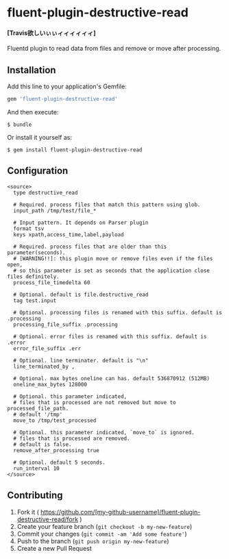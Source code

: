 # fluent-plugin-destructive-read

#### [Travis欲しいぃぃィィィィィィ]

Fluentd plugin to read data from files and remove or move after processing.

## Installation

Add this line to your application's Gemfile:

```ruby
gem 'fluent-plugin-destructive-read'
```

And then execute:

    $ bundle

Or install it yourself as:

    $ gem install fluent-plugin-destructive-read

## Configuration

```
<source>
  type destructive_read

  # Required. process files that match this pattern using glob.
  input_path /tmp/test/file_*

  # Input pattern. It depends on Parser plugin
  format tsv
  keys xpath,access_time,label,payload

  # Required. process files that are older than this parameter(seconds).
  # [WARNING!!]: this plugin move or remove files even if the files open,
  # so this parameter is set as seconds that the application close files definitely.  
  process_file_timedelta 60

  # Optional. default is file.destructive_read
  tag test.input

  # Optional. processing files is renamed with this suffix. default is .processing
  processing_file_suffix .processing

  # Optional. error files is renamed with this suffix. default is .error
  error_file_suffix .err

  # Optional. line terminater. default is "\n"
  line_terminated_by ,

  # Optional. max bytes oneline can has. default 536870912 (512MB)
  oneline_max_bytes 128000

  # Optional. this parameter indicated,
  # files that is processed are not removed but move to processed_file_path.
  # default '/tmp'
  move_to /tmp/test_processed

  # Optional. this parameter indicated, `move_to` is ignored.
  # files that is processed are removed.
  # default is false.
  remove_after_processing true

  # Optional. default 5 seconds.
  run_interval 10
</source>
```

## Contributing

1. Fork it ( https://github.com/[my-github-username]/fluent-plugin-destructive-read/fork )
2. Create your feature branch (`git checkout -b my-new-feature`)
3. Commit your changes (`git commit -am 'Add some feature'`)
4. Push to the branch (`git push origin my-new-feature`)
5. Create a new Pull Request
